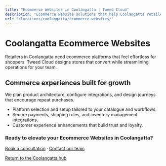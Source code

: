 ```yaml
---
title: "Ecommerce Websites in Coolangatta | Tweed Cloud"
description: "Ecommerce website solutions that help Coolangatta retailers sell with confidence."
url: "/locations/coolangatta/ecommerce-websites/"
---
```


# Coolangatta Ecommerce Websites

Retailers in Coolangatta need ecommerce platforms that feel effortless for shoppers. Tweed Cloud designs stores that convert while streamlining operations for your team.

## Commerce experiences built for growth

We plan product architecture, configure integrations, and design journeys that encourage repeat purchases.

- Platform selection and setup tailored to your catalogue and workflows.
- Secure payments, shipping rules, and inventory management integrations.
- Customer experience enhancements that build trust and loyalty.

### Ready to elevate your Ecommerce Websites in Coolangatta?

[Book a consultation](/consultation/) · [Contact our team](/contact/)

[Return to the Coolangatta hub](/locations/coolangatta/)
